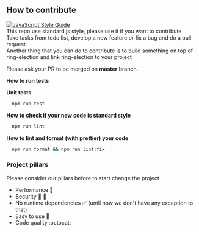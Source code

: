## How to contribute

[![JavaScript Style Guide](https://cdn.rawgit.com/standard/standard/master/badge.svg)](https://github.com/standard/standard)  
This repo use standard js style, please use it if you want to contribute  
Take tasks from todo list, develop a new feature or fix a bug and do a pull request.  
Another thing that you can do to contribute is to build something on top of ring-election and link ring-election to your project

Please ask your PR to be merged on **master** branch.

**How to run tests**

**Unit tests**

```bash
  npm run test
```

**How to check if your new code is standard style**

```bash
  npm run lint
```

**How to lint and format (with prettier) your code**

```bash
  npm run format && npm run lint:fix
```

### Project pillars

Please consider our pillars before to start change the project

- Performance :racehorse:
- Security :bank: :cop:
- No runtime dependencies :white_check_mark: (until now we don't have any exception to that)
- Easy to use :couple:
- Code quality :octocat:
